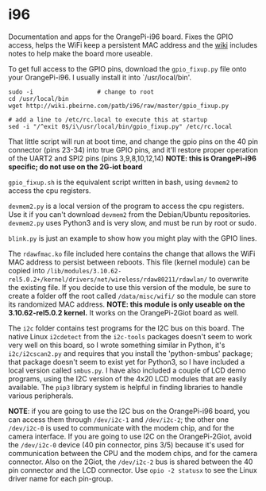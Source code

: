 # i96

Documentation and apps for the OrangePi-i96 board. Fixes the GPIO access, helps the WiFi keep a persistent MAC address and the [wiki](http://alt.pbeirne.com:3000/patb/i96/wiki) includes notes to help make the board more useable.

To get full access to the GPIO pins, download the `gpio_fixup.py` file onto your OrangePi-i96. I usually install it into `/usr/local/bin'.

``` 
sudo -i                  # change to root
cd /usr/local/bin
wget http://wiki.pbeirne.com/patb/i96/raw/master/gpio_fixup.py

# add a line to /etc/rc.local to execute this at startup
sed -i "/^exit 0$/i\/usr/local/bin/gpio_fixup.py" /etc/rc.local
```

That little script will run at boot time, and change the gpio pins on the 40 pin connector (pins 23-34) into true GPIO pins, and it'll restore proper operation of the UART2 and SPI2 pins (pins 3,9,8,10,12,14) **NOTE: this is OrangePi-i96 specific; do not use on the 2G-iot board**

`gpio_fixup.sh` is the equivalent script written in bash, using `devmem2` to access the cpu registers.

`devmem2.py` is a local version of the program to access the cpu registers. Use it if you can't download `devmem2` from the Debian/Ubuntu repositories. `devmem2.py` uses Python3 and is very slow, and must be run by root or sudo.

`blink.py` is just an example to show how you might play with the GPIO lines.

The `rdawfmac.ko` file included here contains the change that allows the WiFi MAC address to persist between reboots. This file (kernel module) can be copied into `/lib/modules/3.10.62-rel5.0.2+/kernel/drivers/net/wireless/rdaw80211/rdawlan/` to overwrite the existing file. If you decide to use this version of the module, be sure to create a folder off the root called `/data/misc/wifi/` so the module can store its randomized MAC address. **NOTE: this module is only useable on the 3.10.62-rel5.0.2 kernel.** It works on the OrangePi-2Giot board as well.

The `i2c` folder contains test programs for the I2C bus on this board. The native Linux `i2cdetect` from the `i2c-tools` packages doesn't seem to work very well on this board, so I wrote something similar in Python, it's `i2c/i2cscan2.py` and requires that you install the 'python-smbus' package; that package doesn't seem to exist yet for Python3, so I have included a local version called `smbus.py`. I have also included a couple of LCD demo programs, using the I2C version of the 4x20 LCD modules that are easily available.  The `pip3` library system is helpful in finding libraries to handle various peripherals.

**NOTE**: if you are going to use the I2C bus on the OrangePi-i96 board, you can access them through `/dev/i2c-1` and `/dev/i2c-2`; the other one `/dev/i2c-0` is used to communicate with the modem chip, and for the camera interface. If you are going to use I2C on the OrangePi-2Giot, avoid the `/dev/i2c-0` device (40 pin connector, pins 3/5) because it's used for communication between the CPU and the modem chips, and for the camera connector. Also on the 2Giot, the `/dev/i2c-2` bus is shared between the 40 pin connector and the LCD connector. Use `opio -2 statusx` to see the Linux driver name for each pin-group.
